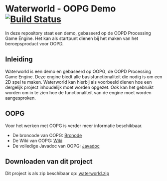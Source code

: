 # Waterworld - OOPG Demo [![Build Status](https://travis-ci.org/HANICA/waterworld.svg?branch=master)](https://travis-ci.org/HANICA/waterworld)

In deze repository staat een demo, gebaseerd op de OOPD Processing Game Engine. Het kan als 
startpunt dienen bij het maken van het beroepsproduct voor OOPD.

## Inleiding

Waterworld is een demo en gebaseerd op OOPG, de OOPD Processing Game Engine. Deze engine biedt 
alle basisfunctionaliteit die nodig is om een 2D spel te maken. Waterworld kan hierbij als 
voorbeeld dienen hoe een dergelijk project inhoudelijk moet worden opgezet. Ook kan het gebruikt 
worden om in te zien hoe de functionaliteit van de engine moet worden aangesproken.

## OOPG

Voor het werken met OOPG is verder meer informatie beschikbaar.

* De broncode van OOPG:   [Bronode](https://github.com/HANICA/oopg) 
* De Wiki van OOPG: [Wiki](https://github.com/HANICA/oopg/wiki)
* De volledige Javadoc van OOPG: [Javadoc](http://hanica.github.io/oopg/) 

## Downloaden van dit project

Dit project is als zip beschibaar op: [waterworld.zip](http://hanica.github.io/waterworld/waterworld.zip) 
